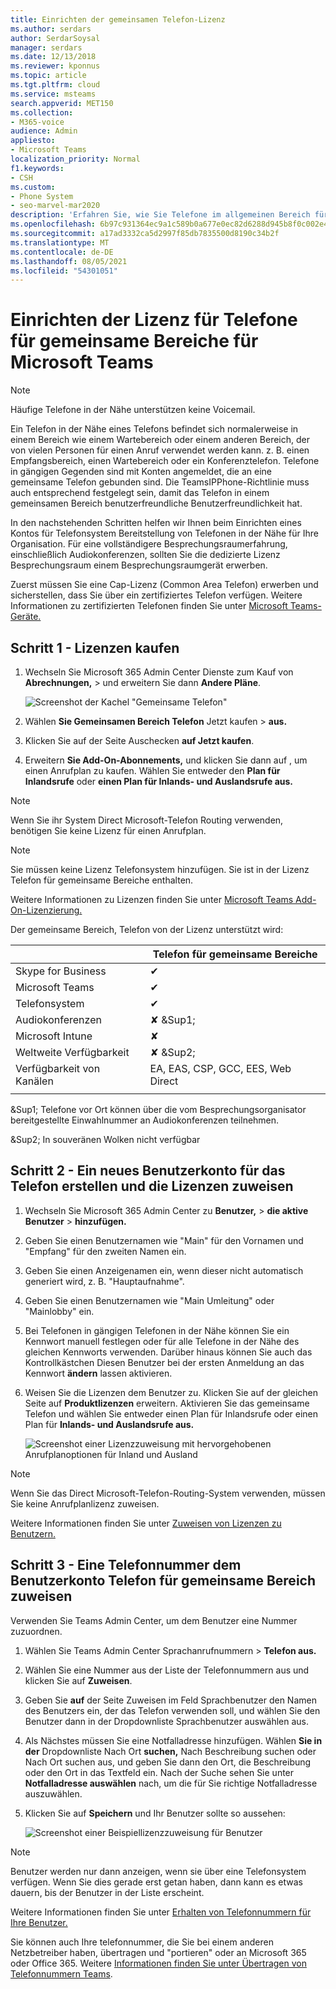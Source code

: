 ```yaml
---
title: Einrichten der gemeinsamen Telefon-Lizenz
ms.author: serdars
author: SerdarSoysal
manager: serdars
ms.date: 12/13/2018
ms.reviewer: kponnus
ms.topic: article
ms.tgt.pltfrm: cloud
ms.service: msteams
search.appverid: MET150
ms.collection:
- M365-voice
audience: Admin
appliesto:
- Microsoft Teams
localization_priority: Normal
f1.keywords:
- CSH
ms.custom:
- Phone System
- seo-marvel-mar2020
description: 'Erfahren Sie, wie Sie Telefone im allgemeinen Bereich für Lobbys, Empfangsbereiche und Konferenzräume einrichten. '
ms.openlocfilehash: 6b97c931364ec9a1c589b0a677e0ec82d6288d945b8f0c002e48824921fe3107
ms.sourcegitcommit: a17ad3332ca5d2997f85db7835500d8190c34b2f
ms.translationtype: MT
ms.contentlocale: de-DE
ms.lasthandoff: 08/05/2021
ms.locfileid: "54301051"
---
```

# <a name="set-up-the-common-area-phone-license-for-microsoft-teams"></a>Einrichten der Lizenz für Telefone für gemeinsame Bereiche für Microsoft Teams
> [!NOTE]
> Häufige Telefone in der Nähe unterstützen keine Voicemail.

Ein Telefon in der Nähe eines Telefons befindet sich normalerweise in einem Bereich wie einem Wartebereich oder einem anderen Bereich, der von vielen Personen für einen Anruf verwendet werden kann. z. B. einen Empfangsbereich, einen Wartebereich oder ein Konferenztelefon. Telefone in gängigen Gegenden sind mit Konten angemeldet, die an eine gemeinsame Telefon gebunden sind. Die TeamsIPPhone-Richtlinie muss auch entsprechend festgelegt sein, damit das Telefon in einem gemeinsamen Bereich benutzerfreundliche Benutzerfreundlichkeit hat.

In den nachstehenden Schritten helfen wir Ihnen beim Einrichten eines Kontos für Telefonsystem Bereitstellung von Telefonen in der Nähe für Ihre Organisation. Für eine vollständigere Besprechungsraumerfahrung, einschließlich Audiokonferenzen, sollten Sie die dedizierte Lizenz Besprechungsraum einem Besprechungsraumgerät erwerben. 

Zuerst müssen Sie eine Cap-Lizenz (Common Area Telefon) erwerben und sicherstellen, dass Sie über ein zertifiziertes Telefon verfügen. Weitere Informationen zu zertifizierten Telefonen finden Sie unter [Microsoft Teams-Geräte.](https://products.office.com/microsoft-teams/across-devices?ms.url=officecomteamsdevices&rtc=1) 

## <a name="step-1---buy-the-licenses"></a>Schritt 1 - Lizenzen kaufen

1. Wechseln Sie Microsoft 365 Admin Center Dienste zum Kauf von **Abrechnungen,**  >   und erweitern Sie dann **Andere Pläne**.

    ![Screenshot der Kachel "Gemeinsame Telefon"](media/set-up-common-area-phone-image1.png)

2. Wählen **Sie Gemeinsamen Bereich Telefon** Jetzt kaufen  >  **aus.**

3. Klicken Sie auf der Seite Auschecken **auf Jetzt kaufen**.

4. Erweitern **Sie Add-On-Abonnements,** und klicken Sie dann auf , um einen Anrufplan zu kaufen. Wählen Sie entweder den **Plan für Inlandsrufe** oder **einen Plan für Inlands- und Auslandsrufe aus.**

> [!NOTE]
> Wenn Sie ihr System Direct Microsoft-Telefon Routing verwenden, benötigen Sie keine Lizenz für einen Anrufplan.

> [!NOTE]
> Sie müssen keine Lizenz Telefonsystem hinzufügen. Sie ist in der Lizenz Telefon für gemeinsame Bereiche enthalten.

Weitere Informationen zu Lizenzen finden Sie unter [Microsoft Teams Add-On-Lizenzierung.](./teams-add-on-licensing/microsoft-teams-add-on-licensing.md)

Der gemeinsame Bereich, Telefon von der Lizenz unterstützt wird: 


| &nbsp;  |  Telefon für gemeinsame Bereiche  |
|---------|---------|
|Skype for Business |   &#x2714; |
|Microsoft Teams |   &#x2714; |
|Telefonsystem |    &#x2714; |
|Audiokonferenzen |       &#x2718; &Sup1;  |
|Microsoft Intune |    &#x2718; |
|Weltweite Verfügbarkeit |       &#x2718; &Sup2;  |
|Verfügbarkeit von Kanälen |    EA, EAS, CSP, GCC, EES, Web Direct  |
|      |         |

&Sup1; Telefone vor Ort können über die vom Besprechungsorganisator bereitgestellte Einwahlnummer an Audiokonferenzen teilnehmen.

&Sup2; In souveränen Wolken nicht verfügbar  



## <a name="step-2---create-a-new-user-account-for-the-phone-and-assign-the-licenses"></a>Schritt 2 - Ein neues Benutzerkonto für das Telefon erstellen und die Lizenzen zuweisen

1. Wechseln Sie Microsoft 365 Admin Center zu **Benutzer,**  >  **die aktive Benutzer**  >  **hinzufügen.**

2. Geben Sie einen Benutzernamen wie "Main" für den Vornamen und "Empfang" für den zweiten Namen ein.

3. Geben Sie einen Anzeigenamen ein, wenn dieser nicht automatisch generiert wird, z. B. "Hauptaufnahme".

4. Geben Sie einen Benutzernamen wie "Main Umleitung" oder "Mainlobby" ein.

5. Bei Telefonen in gängigen Telefonen in der Nähe können Sie ein Kennwort manuell festlegen oder für alle Telefone in der Nähe des gleichen Kennworts verwenden. Darüber hinaus können Sie auch das Kontrollkästchen Diesen Benutzer bei der ersten Anmeldung an das Kennwort **ändern** lassen aktivieren.

6. Weisen Sie die Lizenzen dem Benutzer zu. Klicken Sie auf der gleichen Seite auf **Produktlizenzen** erweitern. Aktivieren Sie das gemeinsame Telefon und wählen  Sie entweder einen Plan für Inlandsrufe oder einen Plan für **Inlands- und Auslandsrufe aus.** 

    ![Screenshot einer Lizenzzuweisung mit hervorgehobenen Anrufplanoptionen für Inland und Ausland](media/set-up-common-area-phone-image2.png)

> [!NOTE]
> Wenn Sie das Direct Microsoft-Telefon-Routing-System verwenden, müssen Sie keine Anrufplanlizenz zuweisen.

Weitere Informationen finden Sie unter [Zuweisen von Lizenzen zu Benutzern.](/microsoft-365/admin/manage/assign-licenses-to-users)

## <a name="step-3---assign-a-phone-number-to-the-common-area-phone-user-account"></a>Schritt 3 - Eine Telefonnummer dem Benutzerkonto Telefon für gemeinsame Bereich zuweisen

Verwenden Sie Teams Admin Center, um dem Benutzer eine Nummer zuzuordnen.

1. Wählen Sie Teams Admin Center Sprachanrufnummern  >  **Telefon aus.**

3.    Wählen Sie eine Nummer aus der Liste der Telefonnummern aus und klicken Sie auf **Zuweisen**.

4. Geben Sie **auf** der Seite Zuweisen im Feld Sprachbenutzer den Namen des Benutzers ein, der  das Telefon verwenden soll, und wählen Sie den Benutzer dann in der Dropdownliste Sprachbenutzer auswählen aus.

5. Als Nächstes müssen Sie eine Notfalladresse hinzufügen. Wählen **Sie in der** Dropdownliste  Nach Ort **suchen,** Nach Beschreibung suchen oder Nach Ort suchen aus, und geben Sie dann den Ort, die Beschreibung oder den Ort in das Textfeld ein. Nach der Suche sehen Sie unter **Notfalladresse auswählen** nach, um die für Sie richtige Notfalladresse auszuwählen.

6. Klicken Sie auf **Speichern** und Ihr Benutzer sollte so aussehen:

   ![Screenshot einer Beispiellizenzzuweisung für Benutzer](media/set-up-common-area-phone-image3.png)

> [!NOTE]
> Benutzer werden nur dann anzeigen, wenn sie über eine Telefonsystem verfügen. Wenn Sie dies gerade erst getan haben, dann kann es etwas dauern, bis der Benutzer in der Liste erscheint.

Weitere Informationen finden Sie unter [Erhalten von Telefonnummern für Ihre Benutzer.](getting-phone-numbers-for-your-users.md)

Sie können auch Ihre telefonnummer, die Sie bei einem anderen Netzbetreiber haben, übertragen und "portieren" oder an Microsoft 365 oder Office 365. Weitere [Informationen finden Sie unter Übertragen von Telefonnummern Teams](phone-number-calling-plans/transfer-phone-numbers-to-teams.md).
